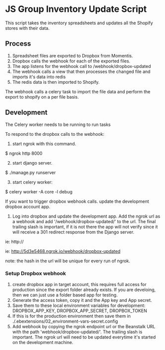 # JS Group Inventory Update Script

This script takes the inventory spreadsheets and updates all the Shopify stores with their data.

## Process

1. Spreadsheet files are exported to Dropbox from Momentis.
2. Dropbox calls the webhook for each of the exported files.
3. The app listens for the webhook call to /webhook/dropbox-updated
4. The webhook calls a view that then processes the changed file and imports it's data into redis
5. The redis data is then imported to Shopify.

The webhook calls a celery task to import the file data and perform the export to shopify on a per file basis.

## Development

The Celery worker needs to be running to run tasks

To respond to the dropbox calls to the webhook:

1. start ngrok with this command.

$ ngrok http 8000

2. start django server.

$ ./manage.py runserver

3. start celery worker:

$ celery worker -A core -l debug

If you want to trigger dropbox webhook calls. update the development dropbox account app.

1. Log into dropbox and update the development app. Add the ngrok url as a webhook and add '/webhook/dropbox-updated/' to the url. The final trailing slash is important, if it is not there the app will not verify since it will receive a 301 redirect response from the Django server.

ie: http://

ie: http://5d3e5468.ngrok.io/webhook/dropbox-updated

note: the hash in the url will be unique for every run of ngrok.

### Setup Dropbox webhook

1. create dropbox app in target account, this requires full access for production since the export folder already exists. If you are develoing, then we can just use a folder based app for testing.
2. Generate the access token, copy it and the App key and App secret.
3. Save them to these local environment variables for development: DROPBOX_APP_KEY, DROPBOX_APP_SECRET, DROPBOX_TOKEN
4. If this is for the production environment then save them in ./.ebextensions/02_environment-vars-secret.config
5. Add webhook by copying the ngrok endpoint url or the Beanstalk URL with the path 'webhook/dropbox-updated/'. The trailing slash is important. The ngrok url will need to be updated everytime it's started on the development machine.






